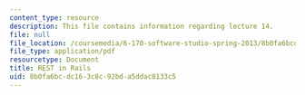 ```yaml
---
content_type: resource
description: This file contains information regarding lecture 14.
file: null
file_location: /coursemedia/6-170-software-studio-spring-2013/8b0fa6bcdc163c8c92bda5ddac8133c5_MIT6_170S13_14-rest-in-rail.pdf
file_type: application/pdf
resourcetype: Document
title: REST in Rails
uid: 8b0fa6bc-dc16-3c8c-92bd-a5ddac8133c5
---
```

